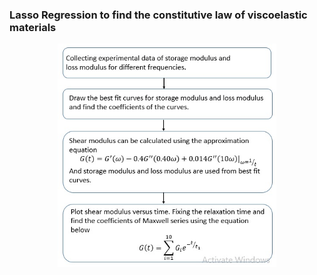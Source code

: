 ### Lasso Regression to find the constitutive law of viscoelastic materials

<p align="center">
  <img src="CM_AA_Method.jpg" width="350" title="hover text">

</p>

